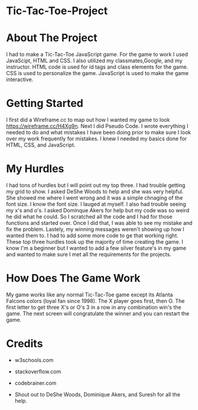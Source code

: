 # Tic-Tac-Toe-Project
# About The Project 
  
I had to make a Tic-Tac-Toe JavaScript game. For the game to work I used JavaScipt, HTML and CSS. I also utilized my classmates,Google, and my instructor. HTML code is used for id tags and class elements for the game. CSS is used to personalize the game. JavaScript is used to make the game interactive. 

# Getting Started 

I first did a Wireframe.cc to map out how I wanted my game to look https://wireframe.cc/H4Xg9n.  Next I did Pseudo Code. I wrote everything I needed to do and what mistakes I have been doing prior to make sure I look over my work frequently for mistakes. I knew I needed my basics done for HTML, CSS, and JavaScript. 

# My Hurdles

I had tons of hurdles but I will point out my top three. I had trouble getting my grid to show. I asked DeShe Woods to help and she was very helpful. She showed me where I went wrong and it was a simple chnaging of the font size. I know the font size. I lauged at myself. I also had trouble seeing my x's and o's. I asked Dominque Akers for help but my code was so weird he did what he could. So I scratched all the code and I had for those functions and started over. Once I did that, I was able to see my mistake and fix the problem. Lastely, my winning messages weren't showing up how I wanted them to. I had to add some more code to ge that working right. These top three hurdles took up the majority of time creating the game. I know I'm a beginner but I wanted to add a few silver feature's in my game and wanted to make sure I met all the requirements for the projects. 

# How Does The Game Work 

My game works like any normal Tic-Tac-Toe game except its Atlanta Falcons colors (loyal fan since 1998). The X player goes first, then O. The first letter to get three X's or O's 3 in a row in any combination win's the game. The next screen will congratulate the winner and you can restart the game. 

# Credits 

- w3schools.com

- stackoverflow.com

- codebrainer.com

- Shout out to DeShe Woods, Dominique Akers, and Suresh for all the help. 

